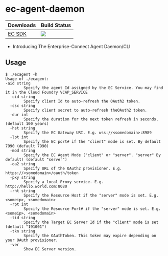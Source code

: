 # ec-agent-daemon
Downloads | Build Status
--- | ---
[EC SDK](https://github.com/Enterprise-connect/ec-sdk) | <a href='https://predix1.jenkins.build.ge.com/job/Enterprise-Connect/EC Server Daemon CLI'><img src='https://predix1.jenkins.build.ge.com/buildStatus/icon?job=Enterprise-Connect/EC Server Daemon CLI'></a>

 - Introducing The Enterprise-Connect Agent Daemon/CLI

## Usage
```shellscript
$ ./ecagent -h
Usage of ./ecagent:
-aid string
    	Specify the agent Id assigned by the EC Service. You may find it in the Cloud Foundry VCAP_SERVICE
  -cid string
    	Specify client Id to auto-refresh the OAuth2 token.
  -csc string
    	Specify client secret to auto-refresh theOAuth2 token.
  -dur int
    	Specify the duration for the next token refresh in seconds. (default 100 years)
  -hst string
    	Specify the EC Gateway URI. E.g. wss://<somedomain>:8989
  -lpt int
    	Specify the EC port# if the "client" mode is set. By default 7990 (default 7990)
  -mod string
    	Specify the EC Agent Mode ("client" or "server". "server" By default) (default "server")
  -oa2 string
    	Specify URL of the OAuth2 provisioner. E.g. https://<somedomain>/oauth/token
  -pxy string
    	Specify a local Proxy service. E.g. http://hello.world.com:8080
  -rht string
    	Specify the Resource Host if the "server" mode is set. E.g. <someip>, <somedomain>
  -rpt int
    	Specify the Resource Port# if the "server" mode is set. E.g. <someip>, <somedomain>
  -tid string
    	Specify the Target EC Server Id if the "client" mode is set (default "191001")
  -tkn string
    	Specify the OAuthToken. This token may expire depending on your OAuth provisioner.
  -ver
    	Show EC Server version.

``` 
 

